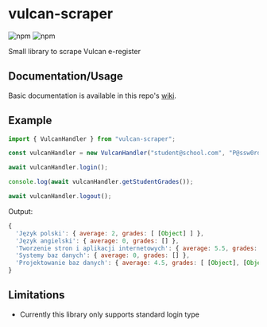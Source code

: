 # vulcan-scraper
![npm](https://img.shields.io/npm/v/vulcan-scraper)
![npm](https://img.shields.io/npm/dw/vulcan-scraper)

Small library to scrape Vulcan e-register

## Documentation/Usage
Basic documentation is available in this repo's [wiki](https://github.com/kabuspl/vulcan-scraper/wiki).

## Example
```js
import { VulcanHandler } from "vulcan-scraper";

const vulcanHandler = new VulcanHandler("student@school.com", "P@ssw0rd", "city");

await vulcanHandler.login();

console.log(await vulcanHandler.getStudentGrades());

await vulcanHandler.logout();
```
Output:
```js
{
  'Język polski': { average: 2, grades: [ [Object] ] },
  'Język angielski': { average: 0, grades: [] },
  'Tworzenie stron i aplikacji internetowych': { average: 5.5, grades: [ [Object] ] },
  'Systemy baz danych': { average: 0, grades: [] },
  'Projektowanie baz danych': { average: 4.5, grades: [ [Object], [Object] ] }
}
```

## Limitations
- Currently this library only supports standard login type
